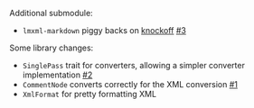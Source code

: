 Additional submodule:

- `lmxml-markdown` piggy backs on [knockoff][knockoff] [#3][3]

Some library changes:

- `SinglePass` trait for converters, allowing a simpler converter implementation [#2][2]
- `CommentNode` converts correctly for the XML conversion [#1][1]
- `XmlFormat` for pretty formatting XML

[1]: https://github.com/philcali/lmxml/issues/1
[2]: https://github.com/philcali/lmxml/issues/2
[3]: https://github.com/philcali/lmxml/issues/3
[knockoff]: https://github.com/tristanjuricek/knockoff
